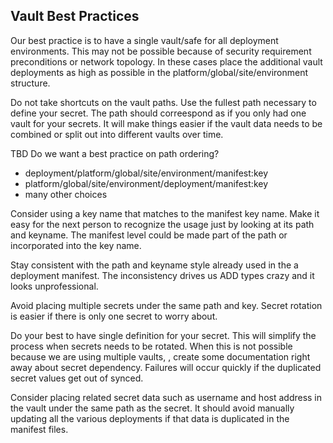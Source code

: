 ## Vault Best Practices

Our best practice is to have a single vault/safe for all deployment environments.
This may not be possible because of security requirement preconditions or network topology.
In these cases place the additional vault deployments as high as possible in the 
platform/global/site/environment structure.

Do not take shortcuts on the vault paths.   Use the fullest path necessary to define your secret.
The path should correespond as if you only had one vault for your secrets.
It will make things easier if the vault data needs to be combined or split out into different vaults over time. 

TBD Do we want a best practice on path ordering?
* deployment/platform/global/site/environment/manifest:key
* platform/global/site/environment/deployment/manifest:key
* many other choices

Consider using a key name that matches to the manifest key name.  Make it easy for the next person to recognize the usage just by looking at its path and keyname.  The manifest level could be made part of the path or incorporated into the key name.

Stay consistent with the path and keyname style already used in the a deployment manifest.   The inconsistency drives us ADD types crazy and it looks unprofessional.

Avoid placing multiple secrets under the same path and key.  Secret rotation is easier if there is
only one secret to worry about.

Do your best to have single definition for your secret.   This will simplify the process when 
secrets needs to be rotated.  When this is not possible because we are using multiple vaults,
, create some documentation right away about secret dependency.  Failures will occur quickly if the duplicated
secret values get out of synced.

Consider placing related secret data such as username and host address in the vault under the same path as the secret.   It should avoid manually updating all the various deployments if that data is duplicated in the manifest files.
